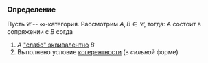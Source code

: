 ### Определение

Пусть $\mathcal{C}$ -- $\infty$-категория. Рассмотрим $A, B \in \mathcal{C}$, тогда:
$A$ состоит в сопряжении с $B$ согда
1. $A$ ["слабо" эквивалентно](Слабая%20эквивалентность.md) $B$
2. Выполнено условие [когерентности](Когерентность.md) (в *сильной* форме)